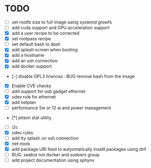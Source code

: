 # TODO

- [ ] set rootfs size to full image using systemd growfs
- [ ] add cuda support and GPU acceleration support 
- [x] add a user recipe  to be corrected 
- [x] set rootpass recipe 
- [ ] set default bash to dash 
- [x] add splash screen when booting
- [x] add a hostname 
- [x] add an ssh connection 
- [x] add docker support 
- [-] disable GPL3 licences : BUG remove bash from the image
- [x] Enable CVE checks
- [ ] add support for usb gadget ethernet
- [x] udev rule for ethernet
- [x] add netplan 
- [ ] performance 5w or 12 w and power management 
- [*] jetson stat utility 
- [ ] i2c 
- [x] udev rules 
- [ ] add tty splash on ssh connection
- [x] net-tools
- [x] add package URI feed to autyomatically insatll packages using dnf 
- [ ] BUG: seabot not docker and sudoers group
- [ ] add project documentation using sphynx 